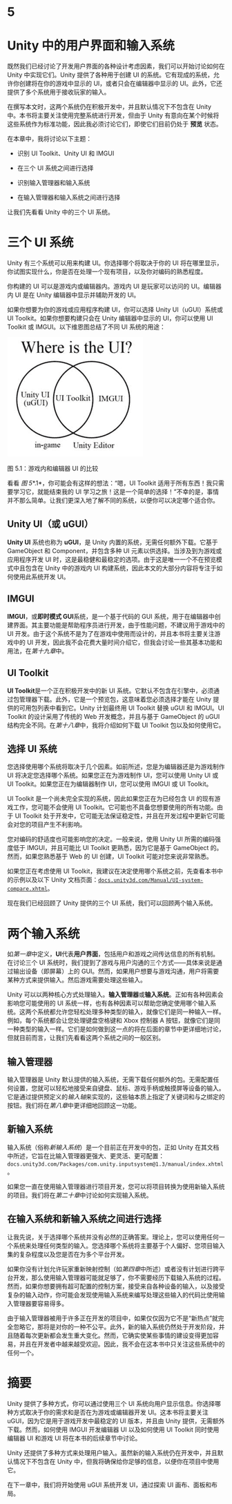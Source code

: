 # 5

# Unity 中的用户界面和输入系统

既然我们已经讨论了开发用户界面的各种设计考虑因素，我们可以开始讨论如何在 Unity 中实现它们。Unity 提供了各种用于创建 UI 的系统。它有现成的系统，允许你创建将在你的游戏中显示的 UI，或者只会在编辑器中显示的 UI。此外，它还提供了多个系统用于接收玩家的输入。

在撰写本文时，这两个系统仍在积极开发中，并且默认情况下不包含在 Unity 中。本书将主要关注使用完整系统进行开发，但由于 Unity 有意向在某个时候将这些系统作为标准功能，因此我必须讨论它们，即使它们目前仍处于 **预览** 状态。

在本章中，我将讨论以下主题：

+   识别 UI Toolkit、Unity UI 和 IMGUI

+   在三个 UI 系统之间进行选择

+   识别输入管理器和输入系统

+   在输入管理器和输入系统之间进行选择

让我们先看看 Unity 中的三个 UI 系统。

# 三个 UI 系统

Unity 有三个系统可以用来构建 UI。你选择哪个将取决于你的 UI 将在哪里显示，你试图实现什么，你是否在处理一个现有项目，以及你对编码的熟悉程度。

你构建的 UI 可以是游戏内或编辑器内。游戏内 UI 是玩家可以访问的 UI。编辑器内 UI 是在 Unity 编辑器中显示并辅助开发的 UI。

如果你想要为你的游戏或应用程序构建 UI，你可以选择 Unity UI（uGUI）系统或 UI Toolkit。如果你想要构建只会在 Unity 编辑器中显示的 UI，你可以使用 UI Toolkit 或 IMGUI。以下维恩图总结了不同 UI 系统的用途：

![图 5.1：游戏内和编辑器 UI 的比较](img/Figure_5.01_B18327.jpg)

图 5.1：游戏内和编辑器 UI 的比较

看看 *图 5**.1*，你可能会有这样的想法：“嗯，UI Toolkit 适用于所有东西！我只需要学习它，就能结束我的 UI 学习之旅！这是一个简单的选择！”不幸的是，事情并不那么简单。让我们更深入地了解不同的系统，以便你可以决定哪个适合你。

## Unity UI（或 uGUI）

**Unity UI** 系统也称为 **uGUI**，是 Unity 内置的系统，无需任何额外下载。它基于 GameObject 和 Component，并包含多种 UI 元素以供选择。当涉及到为游戏或应用程序开发 UI 时，这是最稳健和最稳定的选项。由于这是唯一一个不在预览模式中且包含在 Unity 中的游戏内 UI 构建系统，因此本文的大部分内容将专注于如何使用此系统开发 UI。

## IMGUI

**IMGUI**，或**即时模式 GUI**系统，是一个基于代码的 GUI 系统，用于在编辑器中创建界面。其主要功能是帮助程序员进行开发，由于性能问题，不建议用于游戏中的 UI 开发。由于这个系统不是为了在游戏中使用而设计的，并且本书将主要关注游戏中的 UI 开发，因此我不会花费大量时间介绍它，但我会讨论一些其基本功能和用法，在*第十九章*中。

## UI Toolkit

**UI Toolkit**是一个正在积极开发中的新 UI 系统。它默认不包含在引擎中，必须通过包管理器下载。此外，它是一个预览包，这意味着您必须选择才能在 Unity 提供的可用包列表中看到它。Unity 计划最终用 UI Toolkit 替换 uGUI 和 IMGUI。UI Toolkit 的设计采用了传统的 Web 开发概念，并且与基于 GameObject 的 uGUI 结构完全不同。在*第十八章*中，我将介绍如何下载 UI Toolkit 包以及如何使用它。

## 选择 UI 系统

您选择使用哪个系统将取决于几个因素。如前所述，您是为编辑器还是为游戏制作 UI 将决定您选择哪个系统。如果您正在为游戏制作 UI，您可以使用 Unity UI 或 UI Toolkit。如果您正在为编辑器制作 UI，您可以使用 IMGUI 或 UI Toolkit。

UI Toolkit 是一个尚未完全实现的系统，因此如果您正在为已经包含 UI 的现有游戏工作，您可能不会使用 UI Toolkit。它可能也不具备您想要使用的所有功能。由于 UI Toolkit 处于开发中，它可能无法保证稳定性，并且在开发过程中更新它可能会对您的项目产生不利影响。

您对编码的舒适度也可能影响您的决定。一般来说，使用 Unity UI 所需的编码强度低于 IMGUI，并且可能比 UI Toolkit 更熟悉，因为它是基于 GameObject 的。然而，如果您熟悉基于 Web 的 UI 创建，UI Toolkit 可能对您来说非常熟悉。

如果您正在考虑使用 UI Toolkit，我建议在决定使用哪个系统之前，先查看本书中的示例以及以下 Unity 文档页面：[`docs.unity3d.com/Manual/UI-system-compare.xhtml`](https://docs.unity3d.com/Manual/UI-system-compare.xhtml)。

现在我们已经回顾了 Unity 提供的三个 UI 系统，我们可以回顾两个输入系统。

# 两个输入系统

如*第一章*中定义，**UI**代表**用户界面**，包括用户和游戏之间传达信息的所有机制。在讨论三个 UI 系统时，我们提到了游戏与用户沟通的三个方式——具体来说是通过输出设备（即屏幕）上的 GUI。然而，如果用户想要与游戏沟通，用户将需要某种方式来提供输入。然后游戏需要处理这些输入。

Unity 可以以两种核心方式处理输入。**输入管理器**或**输入系统**。正如有各种因素会影响您可能使用的 UI 系统一样，也有各种因素可以帮助您确定使用哪个输入系统。这两个系统都允许您轻松处理多种类型的输入，就像它们是同一种输入一样。例如，每个系统都会让您处理键盘空格键和 Xbox 控制器 A 按钮，就像它们是同一种类型的输入一样。它们是如何做到这一点的将在后面的章节中更详细地讨论，但就目前而言，让我们先看看这两个系统之间的一般区别。

## 输入管理器

输入管理器是 Unity 默认提供的输入系统，无需下载任何额外的包。无需配置任何设置，您就可以轻松地接受来自键盘、鼠标、游戏手柄或触摸屏等设备的输入。它是通过提供预定义的*输入轴*来实现的，这些轴本质上指定了关键词和与之绑定的按钮。我们将在*第八章*中更详细地回顾这一功能。

## 新输入系统

输入系统（俗称*新输入系统*）是一个目前正在开发中的包，正如 Unity 在其文档中所述，它旨在比输入管理器更强大、更灵活、更可配置：`docs.unity3d.com/Packages/com.unity.inputsystem@1.3/manual/index.xhtml`。

如果您一直在使用输入管理器进行项目开发，您可以将项目转换为使用新输入系统的项目。我们将在*第二十章*中讨论如何实现输入系统。

## 在输入系统和新输入系统之间进行选择

让我先说，关于选择哪个系统并没有必然的正确答案。理论上，您可以使用任何一个系统来处理任何类型的输入。您选择哪个系统将主要基于个人偏好、您项目输入集的复杂程度以及您是否在为多个平台开发。

如果你没有计划允许玩家重新映射控制（如*第四章*中所述）或者没有计划进行跨平台开发，那么使用输入管理器可能就足够了，你不需要经历下载输入系统的过程。然而，如果你想要拥有超可配置的控制方案，接受来自各种设备的输入，以及接受复杂的输入动作，你可能会发现使用输入系统来编写处理这些输入的代码比使用输入管理器要容易得多。

由于输入管理器被用于许多正在开发的项目中，如果仅仅因为它不是“新热点”就完全忽略它，那将是对你的一种不公平。此外，新的输入系统仍然处于开发阶段，并且随着每次更新都会发生重大变化。然而，它确实使某些事情的建设变得更加容易，并且在开发者中越来越受欢迎。因此，我不会在这本书中只关注这些系统中的任何一个。

# 摘要

Unity 提供了多种方式，你可以通过使用三个 UI 系统向用户显示信息。你选择哪种方式取决于你的需求和是否在为游戏或编辑器开发 UI。这本书将主要关注 uGUI，因为它是用于游戏开发中最稳定的 UI 版本，并且由 Unity 提供，无需额外下载。然而，如何使用 IMGUI 开发编辑器 UI 以及如何使用 UI Toolkit 同时使用编辑器 UI 和游戏 UI 将在本书的后续章节中讨论。

Unity 还提供了多种方式来处理用户输入。虽然新的输入系统仍在开发中，并且默认情况下不包含在 Unity 中，但我将确保给你足够的信息，以便你在项目中使用它。

在下一章中，我们将开始使用 uGUI 系统开发 UI，通过探索 UI 画布、面板和布局。
